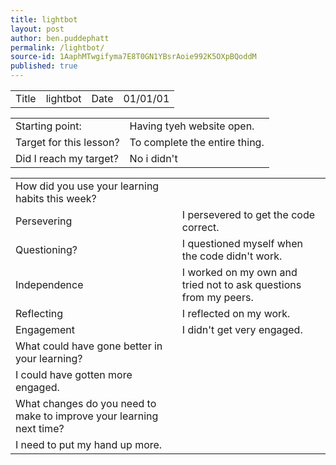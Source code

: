```yaml
---
title: lightbot
layout: post
author: ben.puddephatt
permalink: /lightbot/
source-id: 1AaphMTwgifyma7E8T0GN1YBsrAoie992K5OXpBQoddM
published: true
---
```

<table>
  <tr>
    <td>Title</td>
    <td>lightbot</td>
    <td>Date</td>
    <td>01/01/01</td>
  </tr>
</table>


<table>
  <tr>
    <td>Starting point:</td>
    <td>Having tyeh website open.</td>
  </tr>
  <tr>
    <td>Target for this lesson?</td>
    <td>To complete the entire thing.</td>
  </tr>
  <tr>
    <td>Did I reach my target? </td>
    <td>No i didn't</td>
  </tr>
</table>


<table>
  <tr>
    <td>How did you use your learning habits this week?</td>
    <td></td>
  </tr>
  <tr>
    <td>Persevering</td>
    <td>I persevered to get the code correct.</td>
  </tr>
  <tr>
    <td>Questioning?</td>
    <td>I questioned myself when the code didn't work.</td>
  </tr>
  <tr>
    <td>Independence</td>
    <td>I worked on my own and tried not to ask questions from my peers.</td>
  </tr>
  <tr>
    <td>Reflecting</td>
    <td>I reflected on my work.</td>
  </tr>
  <tr>
    <td>Engagement</td>
    <td>I didn't get very engaged.</td>
  </tr>
  <tr>
    <td>What could have gone better in your learning?</td>
    <td></td>
  </tr>
  <tr>
    <td>I could have gotten more engaged. </td>
    <td></td>
  </tr>
  <tr>
    <td>What changes do you need to make to improve your learning next time?</td>
    <td></td>
  </tr>
  <tr>
    <td>I need to put my hand up more.</td>
    <td></td>
  </tr>
</table>


